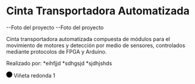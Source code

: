 # Cinta Transportadora Automatizada

--Foto del proyecto
--Foto del proyecto

Cinta transportadora automatizada compuesta de módulos para el movimiento de motores y detección por medio de sensores, controlados mediante protocolos de FPGA y Arduino.

Realizado por:
*eihfjjd
*sdhgsjd
*sjdhjshds

<span style="display: inline-block; width: 16px; height: 16px; border-radius: 50%; background-color: #000;"></span> Viñeta redonda 1
<br>
